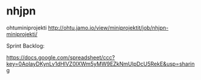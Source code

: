nhjpn
=====

ohtuminiprojekti
http://ohtu.jamo.io/view/miniprojektit/job/nhjpn-miniprojekti/

Sprint Backlog:

https://docs.google.com/spreadsheet/ccc?key=0AolayDKynLv1dHlVZ0lXWm5yMW9EZkNmUlpDcU5RekE&usp=sharing

